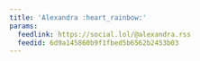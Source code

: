 ```yaml
---
title: 'Alexandra :heart_rainbow:'
params:
  feedlink: https://social.lol/@alexandra.rss
  feedid: 6d9a145860b9f1fbed5b6562b2453b03
---
```

